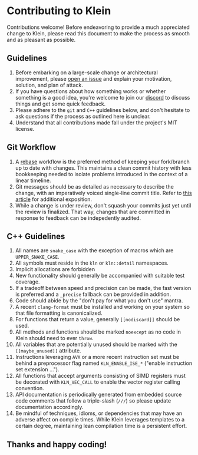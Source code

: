 # Contributing to Klein

Contributions welcome! Before endeavoring to provide a much appreciated change to
Klein, please read this document to make the process as smooth and as pleasant as
possible.

## Guidelines

1. Before embarking on a large-scale change or architectural improvement, please
   [open an issue](https://github.com/jeremyong/klein/issues) and explain your
   motivation, solution, and plan of attack.
2. If you have questions about how something works or whether something is a
   good idea, you're welcome to join our [discord](https://discordapp.com/invite/mdbAgr)
   to discuss things and get some quick feedback.
3. Please adhere to the `git` and `C++` guidelines below, and don't hesitate to
   ask questions if the process as outlined here is unclear.
4. Understand that all contributions made fall under the project's MIT license.

## Git Workflow

1. A [rebase](https://help.github.com/en/github/using-git/about-git-rebase) workflow
   is the preferred method of keeping your fork/branch up to date with changes. This
   maintains a clean commit history with less bookkeeping needed to isolate problems
   introduced in the context of a linear timeline.
2. Git messages should be as detailed as necessary to describe the change, with an
   imperatively voiced single-line commit title. Refer to
   [this article](https://chris.beams.io/posts/git-commit/) for additional exposition.
3. While a change is under review, don't squash your commits just yet until the review
   is finalized. That way, changes that are committed in response to feedback can be
   indepedently audited.

## C++ Guidelines

1. All names are `snake_case` with the exception of macros which are `UPPER_SNAKE_CASE`.
2. All symbols must reside in the `kln` or `kln::detail` namespaces.
3. Implicit allocations are forbidden
4. New functionality should generally be accompanied with suitable test coverage.
5. If a tradeoff between speed and precision can be made, the fast version is
   preferred and a `_precise` fallback can be provided in addition.
6. Code should abide by the "don't pay for what you don't use" mantra.
7. A recent `clang-format` must be installed and working on your system so that file
   formatting is canonicalized.
8. For functions that return a value, generally `[[nodiscard]]` should be used.
9. All methods and functions should be marked `noexcept` as no code in Klein should need
   to ever `throw`.
10. All variables that are potentially unused should be marked with the `[[maybe_unused]]`
    attribute.
11. Instructions leveraging `AVX` or a more recent instruction set must be behind a
    preprocessor flag named `KLN_ENABLE_ISE_*` ("enable instruction set extension ...").
12. All functions that accept arguments consisting of SIMD registers must be decorated
    with `KLN_VEC_CALL` to enable the vector register calling convention.
13. API documentation is periodically generated from embedded source code comments that
    follow a triple-slash (`///`) so please update documentation accordingly.
14. Be mindful of techniques, idioms, or dependencies that may have an adverse affect on
    compile times. While Klein leverages templates to a certain degree, maintaining lean
    compilation time is a persistent effort.

## Thanks and happy coding!

